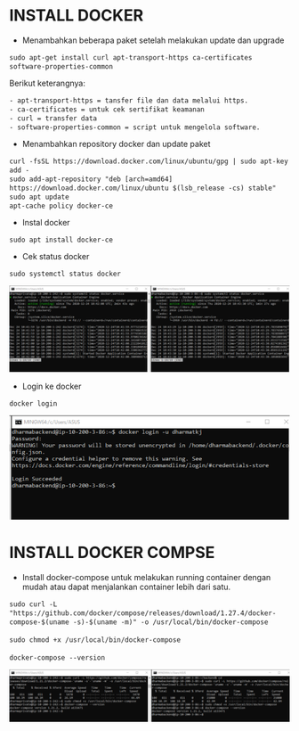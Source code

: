 # INSTALL DOCKER

- Menambahkan beberapa paket setelah melakukan update dan upgrade
```
sudo apt-get install curl apt-transport-https ca-certificates software-properties-common
```

Berikut keterangnya:

	- apt-transport-https = tansfer file dan data melalui https.
	- ca-certificates = untuk cek sertifikat keamanan
	- curl = transfer data
	- software-properties-common = script untuk mengelola software.



- Menambahkan repository docker dan update paket
```
curl -fsSL https://download.docker.com/linux/ubuntu/gpg | sudo apt-key add -
sudo add-apt-repository "deb [arch=amd64] https://download.docker.com/linux/ubuntu $(lsb_release -cs) stable"
sudo apt update
apt-cache policy docker-ce
```



- Instal docker
``` 
sudo apt install docker-ce
```


- Cek status docker
```
sudo systemctl status docker
```

![text](asset/1.png)

- Login ke docker
```
docker login
``` 
![text](asset/2.png)

# INSTALL DOCKER COMPSE

- Install docker-compose untuk melakukan running container dengan mudah atau dapat menjalankan container lebih dari satu.
```
sudo curl -L "https://github.com/docker/compose/releases/download/1.27.4/docker-compose-$(uname -s)-$(uname -m)" -o /usr/local/bin/docker-compose

sudo chmod +x /usr/local/bin/docker-compose

docker-compose --version

```

![text](asset/3.png)